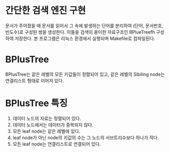 # 간단한 검색 엔진 구현
문서가 주어졌을 때 문서를 읽어서 그 속에 발생하는 단어를 분리하여 (단어, 문서번호, 빈도수)로 구성된 쌍을 생성한다. 이들을 검색이 용이한 자료구조인 BPlueTreefh 구성하여 저장한다.
본 프로그램은 리눅스 환경에서 실행되며 Makefile로 컴파일된다.

# BPlusTree
BPlusTree는  같은 레벨의 모든 키값들이 정렬되어 있고, 같은 레벨의 Sibiling node는 연결리스트 형태로 이어져 있다.

# BPlusTree 특징
1. 데이터 노드의 자료는 정렬되어 있다.
2. 데이터 노드에서는 데이터가 중복되지 않다.
3. 모든 leaf node는 같은 레벨에 있다.
4. leaf node가 아닌 node의 키값의 수는 그 노드의 서브트리수보다 하나가 적다.
5. 모든 leaf node는 연결리스트로 연결되어 있다.

